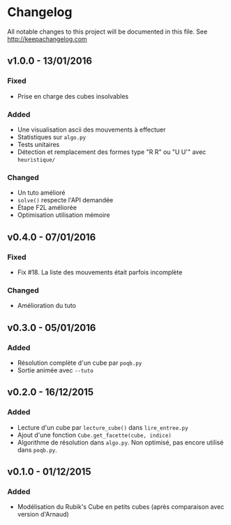 # Changelog
All notable changes to this project will be documented in this file.
See http://keepachangelog.com

## v1.0.0 - 13/01/2016

### Fixed
- Prise en charge des cubes insolvables

### Added
- Une visualisation ascii des mouvements à effectuer
- Statistiques sur `algo.py`
- Tests unitaires
- Détection et remplacement des formes type "R R" ou "U U'"
  avec `heuristique/`

### Changed
- Un tuto amélioré
- `solve()` respecte l'API demandée
- Étape F2L améliorée
- Optimisation utilisation mémoire

## v0.4.0 - 07/01/2016

### Fixed
- Fix #18. La liste des mouvements était parfois incomplète

### Changed
- Amélioration du tuto

## v0.3.0 - 05/01/2016

### Added
- Résolution complète d'un cube par `poqb.py`
- Sortie animée avec `--tuto`

## v0.2.0 - 16/12/2015

### Added
- Lecture d'un cube par `lecture_cube()` dans `lire_entree.py`
- Ajout d'une fonction `Cube.get_facette(cube, indice)`
- Algorithme de résolution dans `algo.py`.
  Non optimisé, pas encore utilisé dans `poqb.py`.

## v0.1.0 - 01/12/2015

### Added
- Modélisation du Rubik's Cube en petits cubes (après comparaison avec version d'Arnaud)
